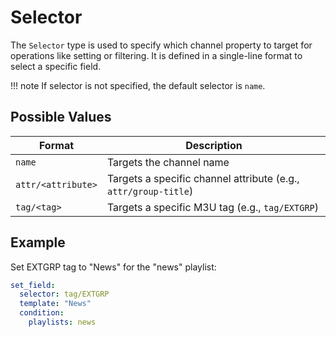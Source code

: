 # Selector

The `Selector` type is used to specify which channel property to target for operations like setting or filtering. It is
defined in a single-line format to select a specific field.

!!! note
    If selector is not specified, the default selector is `name`.

## Possible Values

| Format             | Description                                                     |
|--------------------|-----------------------------------------------------------------|
| `name`             | Targets the channel name                                        |
| `attr/<attribute>` | Targets a specific channel attribute (e.g., `attr/group-title`) |
| `tag/<tag>`        | Targets a specific M3U tag (e.g., `tag/EXTGRP`)                 |

## Example

Set EXTGRP tag to "News" for the "news" playlist:

```yaml
set_field:
  selector: tag/EXTGRP
  template: "News"
  condition:
    playlists: news
```
